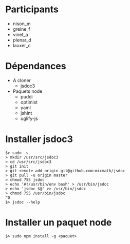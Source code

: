 Participants
============
- nison_m
- greine_f
- vinet_a
- plenar_d
- lauxer_c

Dépendances
===========
- A cloner
    - jsdoc3
- Paquets node
    - puddi
    - optimist
    - yaml
    - jshint
    - uglify-js

Installer jsdoc3
================
```
$> sudo -s
> mkdir /usr/src/jsdoc3
> cd /usr/src/jsdoc3
> git init
> git remote add origin git@github.com:micmath/jsdoc
> git pull -u origin master
> chmod 755 jsdoc
> echo '#!/usr/bin/env bash' > /usr/bin/jsdoc
> echo 'jsdoc $@' >> /usr/bin/jsdoc
> chmod 755 /usr/bin/jsdoc
^D
$> jsdoc --help
```

Installer un paquet node
========================
```
$> sudo npm install -g <paquet>
```
